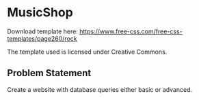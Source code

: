 # MusicShop

Download template here: https://www.free-css.com/free-css-templates/page260/rock

The template used is licensed under Creative Commons.

## Problem Statement

Create a website with database queries either basic or advanced.
